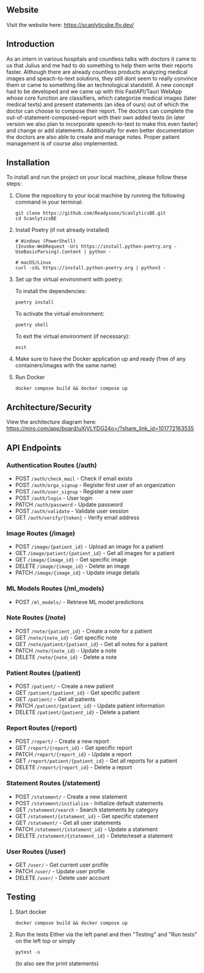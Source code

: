 ## Website

Visit the website here: https://scanlyticsbe.fly.dev/

## Introduction

As an intern in various hospitals and countless talks with doctors it came to us that Julius and me had to do something to help them write their reports faster. Although there are already countless products analyzing medical images and speach-to-text solutions, they still dont seem to really convince them or came to something like an technological standstill. A new concept had to be developed and we came up with this FastAPI/Tauri WebApp whose core function are classifiers, which categorize medical images (later medical texts) and present statements (an idea of ours) out of which the doctor can choose to compose their report. The doctors can complete the out-of-statement-composed-report with their own added texts (in later version we also plan to incorporate speech-to-text to make this even faster) and change or add statements. Additionally for even better documentation the doctors are also able to create and manage notes. Proper patient management is of course also implemented.

## Installation

To install and run the project on your local machine, please follow these steps:

1. Clone the repository to your local machine by running the following command in your terminal:

      ```
      git clone https://github.com/Readysoon/ScanlyticsBE.git
      cd ScanlyticsBE
   
      ```

2. Install Poetry (if not already installed)

      ```
      # Windows (PowerShell)
      (Invoke-WebRequest -Uri https://install.python-poetry.org -UseBasicParsing).Content | python -
      
      # macOS/Linux
      curl -sSL https://install.python-poetry.org | python3 -
      ```


2. Set up the virtual environment with poetry:
     
     To install the dependencies:

     ```
     poetry install
     ```

     To activate the virtual environment:

     ```
     poetry shell
     ```

     To exit the virtual environment (if necessary):

     ```
     exit
     ```

4. Make sure to have the Docker application up and ready (free of any containers/images with the same name)

5. Run Docker

     ```
     docker compose build && docker compose up
     
     ```

## Architecture/Security

View the architecture diagram here: https://miro.com/app/board/uXjVLYDG24o=/?share_link_id=101772163535

## API Endpoints

### Authentication Routes (/auth)
- POST `/auth/check_mail` - Check if email exists
- POST `/auth/orga_signup` - Register first user of an organization
- POST `/auth/user_signup` - Register a new user
- POST `/auth/login` - User login
- PATCH `/auth/password` - Update password
- POST `/auth/validate` - Validate user session
- GET `/auth/verify/{token}` - Verify email address

### Image Routes (/image)
- POST `/image/{patient_id}` - Upload an image for a patient
- GET `/image/patient/{patient_id}` - Get all images for a patient
- GET `/image/{image_id}` - Get specific image
- DELETE `/image/{image_id}` - Delete an image
- PATCH `/image/{image_id}` - Update image details

### ML Models Routes (/ml_models)
- POST `/ml_models/` - Retrieve ML model predictions

### Note Routes (/note)
- POST `/note/{patient_id}` - Create a note for a patient
- GET `/note/{note_id}` - Get specific note
- GET `/note/patient/{patient_id}` - Get all notes for a patient
- PATCH `/note/{note_id}` - Update a note
- DELETE `/note/{note_id}` - Delete a note

### Patient Routes (/patient)
- POST `/patient/` - Create a new patient
- GET `/patient/{patient_id}` - Get specific patient
- GET `/patient/` - Get all patients
- PATCH `/patient/{patient_id}` - Update patient information
- DELETE `/patient/{patient_id}` - Delete a patient

### Report Routes (/report)
- POST `/report/` - Create a new report
- GET `/report/{report_id}` - Get specific report
- PATCH `/report/{report_id}` - Update a report
- GET `/report/patient/{patient_id}` - Get all reports for a patient
- DELETE `/report/{report_id}` - Delete a report

### Statement Routes (/statement)
- POST `/statement/` - Create a new statement
- POST `/statement/initialize` - Initialize default statements
- GET `/statement/search` - Search statements by category
- GET `/statement/{statement_id}` - Get specific statement
- GET `/statement/` - Get all user statements
- PATCH `/statement/{statement_id}` - Update a statement
- DELETE `/statement/{statement_id}` - Delete/reset a statement

### User Routes (/user)
- GET `/user/` - Get current user profile
- PATCH `/user/` - Update user profile
- DELETE `/user/` - Delete user account

## Testing

1. Start docker

     ```
     docker compose build && docker compose up
     
     ```
2. Run the tests
   Either via the left panel and then "Testing" and "Run tests" on the left top or simply
   
     ```
     pytest -s
     
     ```
   (to also see the print statements)



